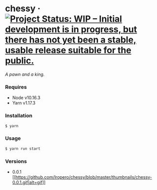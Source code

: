 # chessy &middot; [![Project Status: WIP – Initial development is in progress, but there has not yet been a stable, usable release suitable for the public.](https://www.repostatus.org/badges/latest/wip.svg)](https://www.repostatus.org/#wip)
*A pawn and a king.*

### Requires
- Node v10.16.3
- Yarn v1.17.3

### Installation
```sh
$ yarn
```

### Usage
```sh
$ yarn run start
```

### Versions
- 0.0.1
[[https://github.com/lropero/chessy/blob/master/thumbnails/chessy-0.0.1.gif|alt=gif]]
